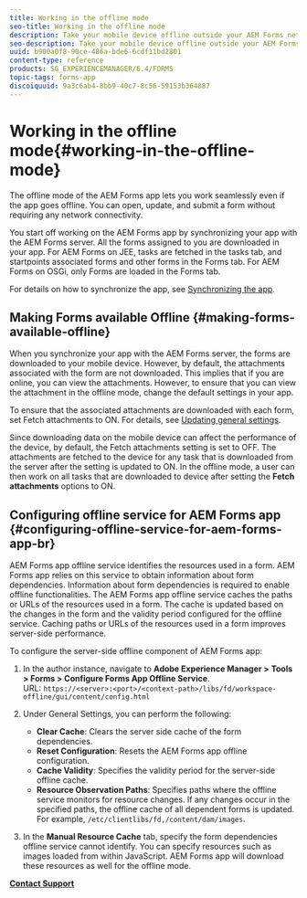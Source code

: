 ```yaml
---
title: Working in the offline mode
seo-title: Working in the offline mode
description: Take your mobile device offline outside your AEM Forms network range or in a completely offline mode and work on the AEM Forms app
seo-description: Take your mobile device offline outside your AEM Forms network range or in a completely offline mode and work on the AEM Forms app
uuid: b900a0f8-90ce-486a-bde6-6cdf11bd2801
content-type: reference
products: SG_EXPERIENCEMANAGER/6.4/FORMS
topic-tags: forms-app
discoiquuid: 9a3c6ab4-8bb9-40c7-8c56-59153b364887
---
```


# Working in the offline mode{#working-in-the-offline-mode}

The offline mode of the AEM Forms app lets you work seamlessly even if the app goes offline. You can open, update, and submit a form without requiring any network connectivity.

You start off working on the AEM Forms app by synchronizing your app with the AEM Forms server. All the forms assigned to you are downloaded in your app. For AEM Forms on JEE, tasks are fetched in the tasks tab, and startpoints associated forms and other forms in the Forms tab. For AEM Forms on OSGi, only Forms are loaded in the Forms tab.

For details on how to synchronize the app, see [Synchronizing the app](/help/forms/using/sync-app.md).

## Making Forms available Offline {#making-forms-available-offline}

When you synchronize your app with the AEM Forms server, the forms are downloaded to your mobile device. However, by default, the attachments associated with the form are not downloaded. This implies that if you are online, you can view the attachments. However, to ensure that you can view the attachment in the offline mode, change the default settings in your app.

To ensure that the associated attachments are downloaded with each form, set Fetch attachments to ON. For details, see [Updating general settings](/help/forms/using/update-general-settings.md).

Since downloading data on the mobile device can affect the performance of the device, by default, the Fetch attachments setting is set to OFF. The attachments are fetched to the device for any task that is downloaded from the server after the setting is updated to ON. In the offline mode, a user can then work on all tasks that are downloaded to device after setting the **Fetch attachments** options to ON.

## Configuring offline service for AEM Forms app <br> {#configuring-offline-service-for-aem-forms-app-br}

AEM Forms app offline service identifies the resources used in a form. AEM Forms app relies on this service to obtain information about form dependencies. Information about form dependencies is required to enable offline functionalities. The AEM Forms app offline service caches the paths or URLs of the resources used in a form. The cache is updated based on the changes in the form and the validity period configured for the offline service. Caching paths or URLs of the resources used in a form improves server-side performance.

To configure the server-side offline component of AEM Forms app:

1. In the author instance, navigate to **Adobe Experience Manager &gt;** **Tools &gt; Forms &gt; Configure Forms App Offline Service**.  
   URL: `https://<server>:<port>/<context-path>/libs/fd/workspace-offline/gui/content/config.html`

1. Under General Settings, you can perform the following:

    * **Clear Cache**: Clears the server side cache of the form dependencies.
    * **Reset Configuration**: Resets the AEM Forms app offline configuration.
    * **Cache Validity**: Specifies the validity period for the server-side offline cache.
    * **Resource Observation Paths**: Specifies paths where the offline service monitors for resource changes. If any changes occur in the specified paths, the offline cache of all dependent forms is updated. For example, `/etc/clientlibs/fd,/content/dam/images`.

1. In the **Manual Resource Cache** tab, specify the form dependencies offline service cannot identify. You can specify resources such as images loaded from within JavaScript. AEM Forms app will download these resources as well for the offline mode.

[**Contact Support**](https://www.adobe.com/account/sign-in.supportportal.html)
